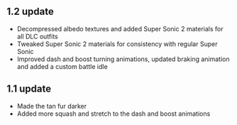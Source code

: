## 1.2 update
- Decompressed albedo textures and added Super Sonic 2 materials for all DLC outfits
- Tweaked Super Sonic 2 materials for consistency with regular Super Sonic
- Improved dash and boost turning animations, updated braking animation and added a custom battle idle
## 1.1 update
- Made the tan fur darker
- Added more squash and stretch to the dash and boost animations
